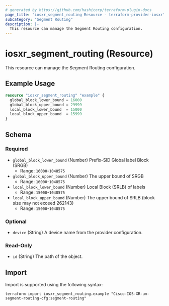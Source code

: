 ```yaml
---
# generated by https://github.com/hashicorp/terraform-plugin-docs
page_title: "iosxr_segment_routing Resource - terraform-provider-iosxr"
subcategory: "Segment Routing"
description: |-
  This resource can manage the Segment Routing configuration.
---
```


# iosxr_segment_routing (Resource)

This resource can manage the Segment Routing configuration.

## Example Usage

```terraform
resource "iosxr_segment_routing" "example" {
  global_block_lower_bound = 16000
  global_block_upper_bound = 29999
  local_block_lower_bound  = 15000
  local_block_upper_bound  = 15999
}
```

<!-- schema generated by tfplugindocs -->
## Schema

### Required

- `global_block_lower_bound` (Number) Prefix-SID Global label Block (SRGB)
  - Range: `16000`-`1048575`
- `global_block_upper_bound` (Number) The upper bound of SRGB
  - Range: `16000`-`1048575`
- `local_block_lower_bound` (Number) Local Block (SRLB) of labels
  - Range: `15000`-`1048575`
- `local_block_upper_bound` (Number) The upper bound of SRLB (block size may not exceed 262143)
  - Range: `15000`-`1048575`

### Optional

- `device` (String) A device name from the provider configuration.

### Read-Only

- `id` (String) The path of the object.

## Import

Import is supported using the following syntax:

```shell
terraform import iosxr_segment_routing.example "Cisco-IOS-XR-um-segment-routing-cfg:segment-routing"
```
